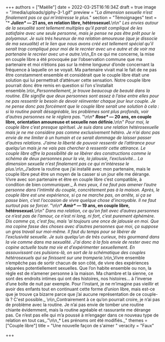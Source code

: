 +++
authors = ["Maëlle"]
date = 2022-03-25T16:16:34Z
draft = true
image = "/media/uploads/giphy-3-1.gif"
preview = "_La dimension sexuelle n’est finalement pas ce qui m’intéresse le plus._"
section = "Témoignages"
text = "* ___Julien*_ — 21 ans, en relation libre, hétérosexuel.__\n\n\" _Les envies autour de la sexualité sont tellement multiples qu’il parait compliqué de les satisfaire avec une seule personne, mais je pense ne pas être prêt pour le polyamour. Je suis très heureux de ma relation amoureuse (que je dissocie de ma sexualité) et le lien que nous avons créé est tellement spécial qu’il serait trop compliqué pour moi de le recréer avec un·e autre et de voir ma partenaire le recréer avec un·e autre._\n\n_En ce qui me concerne, la mise en couple libre a été provoquée par l’observation commune que ma partenaire et moi n’étions pas sur la même longueur d’onde concernant la fréquence à laquelle on se voyait. Ma partenaire vivait mal le fait de ne pas être constamment ensemble et considérait que le couple libre était une solution qui lui permettrait d’atténuer cette sensation. Notre couple libre pourrait donc être remis en question si l’on s’installait ensemble._\n\n_Personnellement, je trouve beaucoup de beauté dans la routine. Elle signifie que deux personnes sont assez à l’aise entre elles pour ne pas ressentir le besoin de devoir réinventer chaque jour leur couple. Je ne pense donc pas forcément que le couple libre serait une solution à cela : si la routine paraît désagréable, les problèmes sont plus profonds, voir d’autres personnes ne le réglera pas._ \"\n\n* ___Rose*_ — 20 ans, en couple libre, orientation amoureuse et sexuelle non définie.__\n\n\" _Pour moi, le couple libre c’est presque spirituel. Je suis dans une relation hétérosexuelle mais je ne me considère pas comme exclusivement hétéro. Je n’ai donc pas envie de me limiter à un humain et ce serait dommage de laisser passer d’autres relations. J’aime la liberté de pouvoir ressentir de l’attirance pour quelqu’un mais je ne vais pas chercher à ressentir cette attirance. Le couple libre offre la possibilité de se libérer des constructions comme le schéma de deux personnes pour la vie, la jalousie, l’exclusivité... La dimension sexuelle n’est finalement pas ce qui m’intéresse le plus._\n\n_J’adore la routine que j’ai installé avec mon partenaire, mais le couple libre peut être un moyen de la casser si un jour elle me dérange. Vivre avec son partenaire et être en couple libre c’est compatible, à condition de bien communiquer._ À _mes yeux, il ne faut pas amener l’autre personne dans l’intimité du couple, concrètement pas à la maison. Après, le couple libre est une expérience, si ça ne marche pas, on arrête, si ça se passe bien, c’est l’occasion de vivre quelque chose d’incroyable. Il ne faut surtout pas se forcer._ \"\n\n* ___Amir*_ — 19 ans, en couple libre, hétérosexuel.__\n\n\" _Dans ma relation, ce qu’on fait avec d’autres personnes ce n’est pas de l’amour, ce n’est ni long, ni fort, c’est purement éphémère. Dis comme ça, c'est fou, mais ’ai toujours une once de jalousie en moi. Que ma copine fasse des choses avec d’autres personnes que moi, ça suppose un gros travail sur moi-même. Il faut du temps pour se libérer de l’exclusivité sexuelle. Je suis quelqu’un de très curieux, très gourmand dans la vie comme dans ma sexualité. J’ai donc à la fois envie de rester avec ma copine actuelle toute ma vie et d’expérimenter sexuellement. En assouvissant ces pulsions-là, on sort de la schématique des couples hétérosexuels qui se finissent sur une tromperie._\n\n_Vivre ensemble n’empêche pas de sortir chacun de son côté, de vivre des expériences séparées potentiellement sexuelles. Que l’on habite ensemble ou non, la règle est de n’amener personne à la maison. Ma chambre et la sienne, ce sont des endroits intimes qui ont des histoires, nos histoires... à l’inverse d’une boîte de nuit par exemple. Pour l’instant, je ne m’imagine pas vieillir et avoir des enfants tout en continuant cette forme d’union libre, mais est-ce que je trouve ça bizarre parce que j’ai aucune représentation de ce couple-là ? C'est possible._ \n\n_Contrairement à ce qu’on pourrait croire, je n’ai pas de problème avec la routine. Je n’ai pas envie de tomber une routine chiante évidemment, mais la routine agréable et rassurante me dérange pas. Ce n’est pas elle qui m’a poussé à m’engager dans ce nouveau type de relation en tout cas_.\"\n\n_* Les prénoms ont été modifiés._"
themes = ["Couple libre"]
title = "Une nouvelle façon de s'aimer "
veracity = "Faux"

+++
